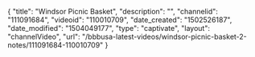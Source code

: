 {
    "title": "Windsor Picnic Basket",
    "description": "",
    "channelid": "111091684",
    "videoid": "110010709",
    "date_created": "1502526187",
    "date_modified": "1504049177",
    "type": "captivate",
    "layout": "channelVideo",
    "url": "\/bbbusa-latest-videos\/windsor-picnic-basket-2-notes\/111091684-110010709"
}